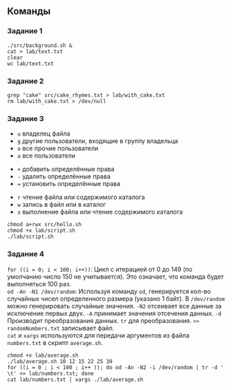 ## Команды

### Задание 1

```
./src/background.sh &
cat > lab/text.txt
clear
wc lab/text.txt
```

### Задание 2

```
grep "cake" src/cake_rhymes.txt > lab/with_cake.txt
rm lab/with_cake.txt > /dev/null
```

### Задание 3

* `u` владелец файла
* `g` другие пользователи, входящие в группу владельца
* `o` все прочие пользователи
* `a` все пользователи

+ `+` добавить определённые права
+ `-` удалить определённые права
+ `=` установить определённые права

- `r` чтение файла или содержимого каталога
- `w` запись в файл или в каталог
- `x` выполнение файла или чтение содержимого каталога

```
chmod a+rwx src/hello.sh
chmod +x lab/script.sh
./lab/script.sh
```

### Задание 4

`for ((i = 0; i < 100; i++))`: Цикл с итерацией от 0 до 149 (по умолчанию число 150 не учитывается). Это означает, что команда будет выполняться 100 раз.  
`od -An -N1 /dev/random`: Используя команду `od`, генерируется кол-во случайных чисел определенного размера (указано 1 байт). В `/dev/random` можно генерировать случайные значения. `-N2` отсеивает все данные за исключение первых двух. `-A` принимает значения отсечения данных. `-d` Производит преобразования данных. `tr` для преобразования. `>> randomNumbers.txt` записывает файл.  
`cat` и `xargs` используются для передачи аргументов из файла `numbers.txt` в скрипт `average.sh`.

```
chmod +x lab/average.sh
./lab/average.sh 10 12 15 22 25 30
for ((i = 0 ; i < 100 ; i++ )); do od -An -N2 -i /dev/random | tr -d ' \t' >> lab/numbers.txt; done
cat lab/numbers.txt | xargs ./lab/average.sh
```